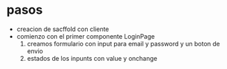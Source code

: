 # pasos 
- creacion de sacffold con cliente
- comienzo con el primer componente LoginPage
    1. creamos formulario con input para email y password y un boton de envio
    2. estados de los inpunts con value y onchange